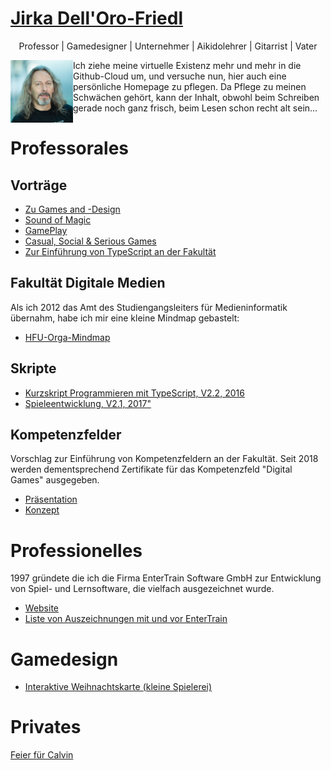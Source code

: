 # [Jirka Dell'Oro-Friedl](https://JirkaDellOro.github.io)
<p align="center">Professor | Gamedesigner | Unternehmer | Aikidolehrer | Gitarrist | Vater</p>

<img src="JirkaSmall.jpg" width="100" style="float:left; display=inline"/> Ich ziehe meine virtuelle Existenz mehr und mehr in die Github-Cloud um, und versuche nun, hier auch eine persönliche Homepage zu pflegen. Da Pflege zu meinen Schwächen gehört, kann der Inhalt, obwohl beim Schreiben gerade noch ganz frisch, beim Lesen schon recht alt sein...

# Professorales
## Vorträge
- [Zu Games and -Design](Prof/Vorträge/HochschuleKunstKarlsruhe/VortragKunstKarlsruhe2019.pdf)  
- [Sound of Magic](Prof/Vorträge/SoundOfMagic/Vortrag.pdf)
- [GamePlay](Prof/Vorträge/GamePlay_Final.swf)
- [Casual, Social & Serious Games](Prof/Vorträge/Casual_Social_Serious.swf)
- [Zur Einführung von TypeScript an der Fakultät](Prof/Vorträge/TypeScriptHFU.pdf)

## Fakultät Digitale Medien
Als ich 2012 das Amt des Studiengangsleiters für Medieninformatik übernahm, habe ich mir eine kleine Mindmap gebastelt:  
- [HFU-Orga-Mindmap](https://jirkadelloro.github.io/FreeMindViewer/?map=Organisation.mm&path=https://JirkaDellOro.github.io/Prof)  

## Skripte
- [Kurzskript Programmieren mit TypeScript, V2.2, 2016](Prof/Skripte/Kurzskript_160621.pdf)
- [Spieleentwicklung, V2.1, 2017"](Prof/Skripte/Kurzskript_160621.pdf)  


## Kompetenzfelder
Vorschlag zur Einführung von Kompetenzfeldern an der Fakultät. Seit 2018 werden dementsprechend Zertifikate für das Kompetenzfeld "Digital Games" ausgegeben.
- [Präsentation](Prof/Konpetenzfelder/ÜberlegungenKompetenzfelder_170126.pdf)  
- [Konzept](Prof/Konpetenzfelder/Kompetenzfelder_170410.pdf)  

# Professionelles
1997 gründete die ich die Firma EnterTrain Software GmbH zur Entwicklung von Spiel- und Lernsoftware, die vielfach ausgezeichnet wurde.
- [Website](https://www.entertrain.com)
- [Liste von Auszeichnungen mit und vor EnterTrain](EnterTrain/Awards)

# Gamedesign
- [Interaktive Weihnachtskarte (kleine Spielerei)](Gamedesign/LetItSnow/start.html)

# Privates
[Feier für Calvin](Privat/Calvin/Feier18)
